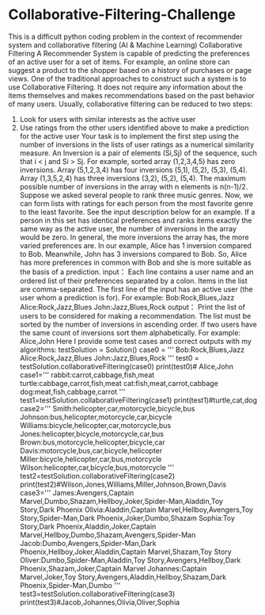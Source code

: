 # Collaborative-Filtering-Challenge
This is a difficult python coding problem in the context of recommender system and collaborative filtering (AI & Machine Learning)
Collaborative Filtering
A Recommender System is capable of predicting the preferences of an active user for a set of items. For example, an online store can suggest a product to the shopper based on a history of purchases or page views.
One of the traditional approaches to construct such a system is to use Collaborative Filtering. It does not require any information about the items themselves and makes recommendations based on the past behavior of many users.
Usually, collaborative filtering can be reduced to two steps:
1.	Look for users with similar interests as the active user
2.	Use ratings from the other users identified above to make a prediction for the active user
Your task is to implement the first step using the number of inversions in the lists of user ratings as a numerical similarity measure.
An Inversion is a pair of elements (Si,Sj) of the sequence, such that i < j and Si > Sj. For example, sorted array (1,2,3,4,5) has zero inversions. Array (5,1,2,3,4) has four inversions (5,1), (5,2), (5,3), (5,4). Array (1,3,5,2,4) has three inversions (3,2), (5,2), (5,4). The maximum possible number of inversions in the array with n elements is n(n-1)/2.
Suppose we asked several people to rank three music genres. Now, we can form lists with ratings for each person from the most favorite genre to the least favorite. See the input description below for an example.
If a person in this set has identical preferences and ranks items exactly the same way as the active user, the number of inversions in the array would be zero. In general, the more inversions the array has, the more varied preferences are. In our example, Alice has 1 inversion compared to Bob. Meanwhile, John has 3 inversions compared to Bob.
So, Alice has more preferences in common with Bob and she is more suitable as the basis of a prediction.
input：
Each line contains a user name and an ordered list of their preferences separated by a colon. Items in the list are comma-separated. The first line of the input has an active user (the user whom a prediction is for). For example:
Bob:Rock,Blues,Jazz
Alice:Rock,Jazz,Blues
John:Jazz,Blues,Rock
output：
Print the list of users to be considered for making a recommendation. The list must be sorted by the number of inversions in ascending order. If two users have the same count of inversions sort them alphabetically. For example:
Alice,John
Here I provide some test cases and correct outputs with my algorithms:
testSolution = Solution()
case0 = '''
Bob:Rock,Blues,Jazz
Alice:Rock,Jazz,Blues
John:Jazz,Blues,Rock
'''
test0 = testSolution.collaborativeFiltering(case0)
print(test0)# Alice,John
case1='''
rabbit:carrot,cabbage,fish,meat turtle:cabbage,carrot,fish,meat 
cat:fish,meat,carrot,cabbage dog:meat,fish,cabbage,carrot
'''
test1=testSolution.collaborativeFiltering(case1) 
print(test1)#turtle,cat,dog
case2='''
Smith:helicopter,car,motorcycle,bicycle,bus 
Johnson:bus,helicopter,motorcycle,car,bicycle 
Williams:bicycle,helicopter,car,motorcycle,bus 
Jones:helicopter,bicycle,motorcycle,car,bus 
Brown:bus,motorcycle,helicopter,bicycle,car 
Davis:motorcycle,bus,car,bicycle,helicopter 
Miller:bicycle,helicopter,car,bus,motorcycle 
Wilson:helicopter,car,bicycle,bus,motorcycle
'''
test2=testSolution.collaborativeFiltering(case2) 
print(test2)#Wilson,Jones,Williams,Miller,Johnson,Brown,Davis
case3='''
James:Avengers,Captain Marvel,Dumbo,Shazam,Hellboy,Joker,Spider-Man,Aladdin,Toy Story,Dark 
Phoenix Olivia:Aladdin,Captain Marvel,Hellboy,Avengers,Toy Story,Spider-Man,Dark Phoenix,Joker,Dumbo,Shazam 
Sophia:Toy Story,Dark Phoenix,Aladdin,Joker,Captain Marvel,Hellboy,Dumbo,Shazam,Avengers,Spider-Man 
Jacob:Dumbo,Avengers,Spider-Man,Dark 
Phoenix,Hellboy,Joker,Aladdin,Captain Marvel,Shazam,Toy Story 
Oliver:Dumbo,Spider-Man,Aladdin,Toy Story,Avengers,Hellboy,Dark Phoenix,Shazam,Joker,Captain Marvel Johannes:Captain Marvel,Joker,Toy Story,Avengers,Aladdin,Hellboy,Shazam,Dark Phoenix,Spider-Man,Dumbo
'''
test3=testSolution.collaborativeFiltering(case3)
print(test3)#Jacob,Johannes,Olivia,Oliver,Sophia
